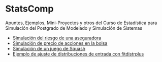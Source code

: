 # StatsComp

Apuntes, Ejemplos, Mini-Proyectos y otros del Curso de Estadística para Simulación del Postgrado de Modelado y Simulación de Sistemas

* [Simulación del riesgo de una aseguradora](../master/simulacion-riesgo-aseguradora.md)
* [Simulación de precio de acciones en la bolsa](../master/simulacion-bolsa.md)
* [Simulación de un juego de Squash](../master/squash.md)
* [Ejemplo de ajuste de distribuciones de entrada con fitdistrplus](../master/Solucion_tarea2.md)


